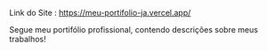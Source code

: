 Link do Site : https://meu-portifolio-ja.vercel.app/

Segue meu portifólio profissional, contendo descrições sobre meus trabalhos!
